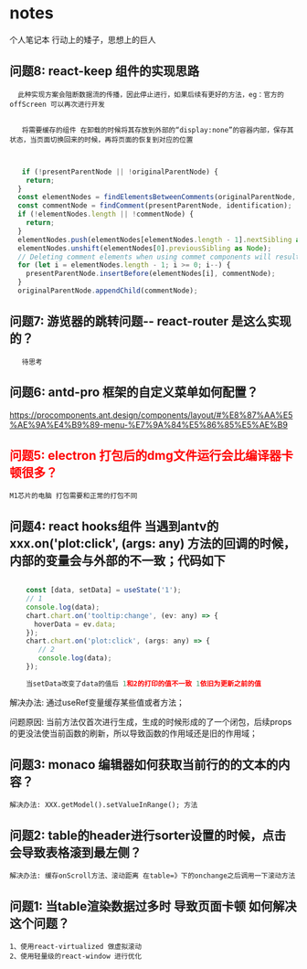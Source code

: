 # notes
个人笔记本 行动上的矮子，思想上的巨人

## 问题8: react-keep 组件的实现思路
   ```
     此种实现方案会阻断数据流的传播，因此停止进行，如果后续有更好的方法，eg：官方的offScreen 可以再次进行开发
     
   ```
   ```
      将需要缓存的组件 在卸载的时候将其存放到外部的“display:none”的容器内部，保存其状态，当页面切换回来的时候，再将页面的恢复到对应的位置
      
      
   ```
   ```javascript
      if (!presentParentNode || !originalParentNode) {
       return;
     }
     const elementNodes = findElementsBetweenComments(originalParentNode, identification);
     const commentNode = findComment(presentParentNode, identification);
     if (!elementNodes.length || !commentNode) {
       return;
     }
     elementNodes.push(elementNodes[elementNodes.length - 1].nextSibling as Node);
     elementNodes.unshift(elementNodes[0].previousSibling as Node);
     // Deleting comment elements when using commet components will result in component uninstallation errors
     for (let i = elementNodes.length - 1; i >= 0; i--) {
       presentParentNode.insertBefore(elementNodes[i], commentNode);
     }
     originalParentNode.appendChild(commentNode);
   ```

## 问题7: 游览器的跳转问题-- react-router 是这么实现的？
   ```
      待思考
   ```

## 问题6: antd-pro 框架的自定义菜单如何配置？
   
   https://procomponents.ant.design/components/layout/#%E8%87%AA%E5%AE%9A%E4%B9%89-menu-%E7%9A%84%E5%86%85%E5%AE%B9

## <font color="red">问题5: electron 打包后的dmg文件运行会比编译器卡顿很多？</font>
    M1芯片的电脑 打包需要和正常的打包不同

## 问题4: react hooks组件 当遇到antv的 xxx.on('plot:click', (args: any) 方法的回调的时候，内部的变量会与外部的不一致；代码如下
   ```javascript
   
       const [data, setData] = useState('1');
       // 1 
       console.log(data);
       chart.chart.on('tooltip:change', (ev: any) => {
         hoverData = ev.data;
       });
       chart.chart.on('plot:click', (args: any) => {
          // 2
          console.log(data);
       });
       
       当setData改变了data的值后 1和2的打印的值不一致 1依旧为更新之前的值
   ```
   解决办法: 通过useRef变量缓存某些值或者方法；
   
   问题原因: 当前方法仅首次进行生成，生成的时候形成的了一个闭包，后续props的更没法使当前函数的刷新，所以导致函数的作用域还是旧的作用域；

## 问题3: monaco 编辑器如何获取当前行的的文本的内容？
    解决办法: XXX.getModel().setValueInRange(); 方法

## 问题2: table的header进行sorter设置的时候，点击会导致表格滚到最左侧？
    解决办法: 缓存onScroll方法、滚动距离 在table=》下的onchange之后调用一下滚动方法

## 问题1: 当table渲染数据过多时 导致页面卡顿 如何解决这个问题？
    1、使用react-virtualized 做虚拟滚动
    2、使用轻量级的react-window 进行优化
